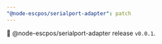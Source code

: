 ```yaml
---
"@node-escpos/serialport-adapter": patch
---
```


🚀 @node-escpos/serialport-adapter release `v0.0.1`.
